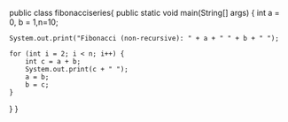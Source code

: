 public class fibonacciseries{
public static void main(String[] args) {
    int a = 0, b = 1,n=10;

    System.out.print("Fibonacci (non-recursive): " + a + " " + b + " ");

    for (int i = 2; i < n; i++) {
        int c = a + b;
        System.out.print(c + " ");
        a = b;
        b = c;
    }
}
}
